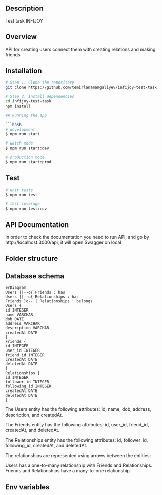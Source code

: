 ## Description

Test task INFIJOY

## Overview

API for creating users connect them with creating relations and making friends

## Installation

````bash
# Step 1: Clone the repository
git clone https://github.com/temirlanamangaliyev/infijoy-test-task

# Step 2: Install dependencies
cd infijoy-test-task
npm install

## Running the app

```bash
# development
$ npm run start

# watch mode
$ npm run start:dev

# production mode
$ npm run start:prod
````

## Test

```bash
# unit tests
$ npm run test

# test coverage
$ npm run test:cov
```

## API Documentation

In order to check the documentation you need to run API, and go by http://localhost:3000/api, it will open Swagger on local

## Folder structure

## Database schema

```mermaid
erDiagram
Users ||--o{ Friends : has
Users ||--o{ Relationships : has
Friends }o--|| Relationships : belongs
Users {
id INTEGER
name VARCHAR
dob DATE
address VARCHAR
description VARCHAR
createdAt DATE
}
Friends {
id INTEGER
user_id INTEGER
friend_id INTEGER
createdAt DATE
deletedAt DATE
}
Relationships {
id INTEGER
follower_id INTEGER
following_id INTEGER
createdAt DATE
deletedAt DATE
}
```

The Users entity has the following attributes: id, name, dob, address, description, and createdAt.

The Friends entity has the following attributes: id, user_id, friend_id, createdAt, and deletedAt.

The Relationships entity has the following attributes: id, follower_id, following_id, createdAt, and deletedAt.

The relationships are represented using arrows between the entities:

Users has a one-to-many relationship with Friends and Relationships.
Friends and Relationships have a many-to-one relationship.

## Env variables
